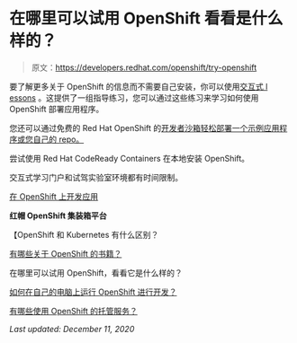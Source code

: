 # 在哪里可以试用 OpenShift 看看是什么样的？

> 原文：<https://developers.redhat.com/openshift/try-openshift>

要了解更多关于 OpenShift 的信息而不需要自己安装，你可以使用[交互式 l](https://learn.openshift.com/) [essons](https://developers.redhat.com/courses/openshift/) 。这提供了一组指导练习，您可以通过这些练习来学习如何使用 OpenShift 部署应用程序。

您还可以通过免费的 Red Hat OpenShift 的[开发者沙箱轻松部署一个示例应用程序或您自己的 repo。](/node/224991 "Developer Sandbox for Red Hat OpenShift")

尝试使用 Red Hat CodeReady Containers 在本地安装 OpenShift。

交互式学习门户和试驾实验室环境都有时间限制。

[在 OpenShift 上开发应用](https://developers.redhat.com/openshift)

**红帽 OpenShift 集装箱平台**

【OpenShift 和 Kubernetes 有什么区别？

[有哪些关于 OpenShift 的书籍？](https://developers.redhat.com/openshift/openshift-books/)

在哪里可以试用 OpenShift，看看它是什么样的？

[如何在自己的电脑上运行 OpenShift 进行开发？](https://developers.redhat.com/openshift/local-openshift/)

[有哪些使用 OpenShift 的托管服务？](https://developers.redhat.com/openshift/hosting-openshift/)

*Last updated: December 11, 2020*